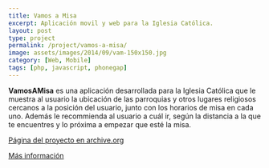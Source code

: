 ```yaml
---
title: Vamos a Misa
excerpt: Aplicación movil y web para la Iglesia Católica.
layout: post
type: project
permalink: /project/vamos-a-misa/
image: assets/images/2014/09/vam-150x150.jpg
category: [Web, Mobile]
tags: [php, javascript, phonegap]
---
```

**VamosAMisa** es una aplicación desarrollada para la Iglesia Católica que le muestra al usuario la ubicación de las parroquias y otros lugares religiosos cercanos a la posición del usuario, junto con los horarios de misa en cada uno. Además le recommienda al usuario a cuál ir, según la distancia a la que te encuentres y lo próxima a empezar que esté la misa.


[Página del proyecto en archive.org](https://web.archive.org/web/20160920100440/http://vamosamisa.com/)

[Más información](http://www.celam.org/noticelam/detalle.php?id=MTAzMg)